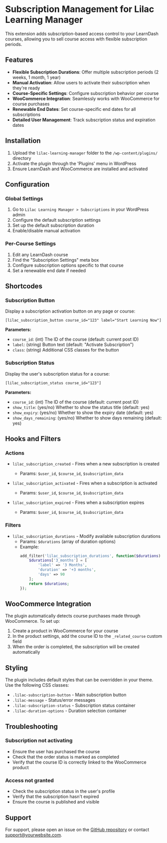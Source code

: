# Subscription Management for Lilac Learning Manager

This extension adds subscription-based access control to your LearnDash courses, allowing you to sell course access with flexible subscription periods.

## Features

- **Flexible Subscription Durations**: Offer multiple subscription periods (2 weeks, 1 month, 1 year)
- **Manual Activation**: Allow users to activate their subscription when they're ready
- **Course-Specific Settings**: Configure subscription behavior per course
- **WooCommerce Integration**: Seamlessly works with WooCommerce for course purchases
- **Renewable End Dates**: Set course-specific end dates for all subscriptions
- **Detailed User Management**: Track subscription status and expiration dates

## Installation

1. Upload the `lilac-learning-manager` folder to the `/wp-content/plugins/` directory
2. Activate the plugin through the 'Plugins' menu in WordPress
3. Ensure LearnDash and WooCommerce are installed and activated

## Configuration

### Global Settings

1. Go to `Lilac Learning Manager > Subscriptions` in your WordPress admin
2. Configure the default subscription settings
3. Set up the default subscription duration
4. Enable/disable manual activation

### Per-Course Settings

1. Edit any LearnDash course
2. Find the "Subscription Settings" meta box
3. Configure subscription options specific to that course
4. Set a renewable end date if needed

## Shortcodes

### Subscription Button

Display a subscription activation button on any page or course:

```
[lilac_subscription_button course_id="123" label="Start Learning Now"]
```

**Parameters:**
- `course_id`: (int) The ID of the course (default: current post ID)
- `label`: (string) Button text (default: "Activate Subscription")
- `class`: (string) Additional CSS classes for the button

### Subscription Status

Display the user's subscription status for a course:

```
[lilac_subscription_status course_id="123"]
```

**Parameters:**
- `course_id`: (int) The ID of the course (default: current post ID)
- `show_title`: (yes/no) Whether to show the status title (default: yes)
- `show_expiry`: (yes/no) Whether to show the expiry date (default: yes)
- `show_days_remaining`: (yes/no) Whether to show days remaining (default: yes)

## Hooks and Filters

### Actions

- `lilac_subscription_created` - Fires when a new subscription is created
  - Params: `$user_id`, `$course_id`, `$subscription_data`

- `lilac_subscription_activated` - Fires when a subscription is activated
  - Params: `$user_id`, `$course_id`, `$subscription_data`

- `lilac_subscription_expired` - Fires when a subscription expires
  - Params: `$user_id`, `$course_id`, `$subscription_data`

### Filters

- `lilac_subscription_durations` - Modify available subscription durations
  - Params: `$durations` (array of duration options)
  - Example:
    ```php
    add_filter('lilac_subscription_durations', function($durations) {
        $durations['3_months'] = [
            'label' => '3 Months',
            'duration' => '+3 months',
            'days' => 90
        ];
        return $durations;
    });
    ```

## WooCommerce Integration

The plugin automatically detects course purchases made through WooCommerce. To set up:

1. Create a product in WooCommerce for your course
2. In the product settings, add the course ID to the `_related_course` custom field
3. When the order is completed, the subscription will be created automatically

## Styling

The plugin includes default styles that can be overridden in your theme. Use the following CSS classes:

- `.lilac-subscription-button` - Main subscription button
- `.lilac-message` - Status/error messages
- `.lilac-subscription-status` - Subscription status container
- `.lilac-duration-options` - Duration selection container

## Troubleshooting

### Subscription not activating
- Ensure the user has purchased the course
- Check that the order status is marked as completed
- Verify that the course ID is correctly linked to the WooCommerce product

### Access not granted
- Check the subscription status in the user's profile
- Verify that the subscription hasn't expired
- Ensure the course is published and visible

## Support

For support, please open an issue on the [GitHub repository](https://github.com/yourusername/lilac-learning-manager) or contact support@yourwebsite.com.
